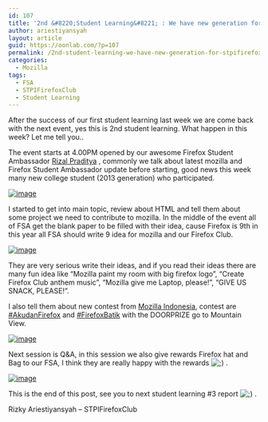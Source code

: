 ```yaml
---
id: 107
title: '2nd &#8220;Student Learning&#8221; : We have new generation for STPIFirefoxClub'
author: ariestiyansyah
layout: article
guid: https://oonlab.com/?p=107
permalink: /2nd-student-learning-we-have-new-generation-for-stpifirefoxclub
categories:
  - Mozilla
tags:
  - FSA
  - STPIFirefoxClub
  - Student Learning
---
```

After the success of our first student learning last week we are come back with the next event, yes this is 2nd student learning. What happen in this week? Let me tell you..  
<!--more-->

The event starts at 4.00PM opened by our awesome Firefox Student Ambassador [Rizal Praditya][1] , commonly we talk about latest mozilla and Firefox Student Ambassador update before starting, good news this week many new college student (2013 generation) who participated.

[<img class="alignnone size-full" title="1384788550301.jpg" alt="image" src="http://oonlab.com/wp-content/uploads/2013/11/wpid-13847885503011.jpg" />][2]

I started to get into main topic, review about HTML and tell them about some project we need to contribute to mozilla. In the middle of the event all of FSA get the blank paper to be filled with their idea, cause Firefox is 9th in this year all FSA should write 9 idea for mozilla and our Firefox Club.

[<img class="alignnone size-full" title="E270923_001.jpg" alt="image" src="http://oonlab.com/wp-content/uploads/2013/11/wpid-E270923_001.jpg" />][3]

They are very serious write their ideas, and if you read their ideas there are many fun idea like &#8220;Mozilla paint my room with big firefox logo&#8221;, &#8220;Create Firefox Club anthem music&#8221;, &#8220;Mozilla give me Laptop, please!&#8221;, &#8220;GIVE US SNACK, PLEASE!&#8221;.

I also tell them about new contest from [Mozilla Indonesia][4], contest are [#AkudanFirefox][5] and [#FirefoxBatik][6] with the DOORPRIZE go to Mountain View.

[<img class="alignnone size-full" title="E270927_001.jpg" alt="image" src="http://oonlab.com/wp-content/uploads/2013/11/wpid-E270927_0011.jpg" />][7]

Next session is Q&A, in this session we also give rewards Firefox hat and Bag to our FSA, I think they are really happy with the rewards <img src="https://oonlab.com/wp-includes/images/smilies/icon_wink.gif" alt=";)" class="wp-smiley" /> .

[<img class="alignnone size-full" title="1384678644607.jpg" alt="image" src="http://oonlab.com/wp-content/uploads/2013/11/wpid-1384678644607.jpg" />][8]

This is the end of this post, see you to next student learning #3 report <img src="https://oonlab.com/wp-includes/images/smilies/icon_wink.gif" alt=";)" class="wp-smiley" /> .

Rizky Ariestiyansyah &#8211; STPIFirefoxClub

 [1]: http://twitter.com/__riijal
 [2]: http://oonlab.com/wp-content/uploads/2013/11/wpid-13847885503011.jpg
 [3]: http://oonlab.com/wp-content/uploads/2013/11/wpid-E270923_001.jpg
 [4]: http://mozilla.web.id
 [5]: http://akudanfirefox.mozilla.web.id
 [6]: http://firefoxbatik.mozilla.web.id
 [7]: http://oonlab.com/wp-content/uploads/2013/11/wpid-E270927_0011.jpg
 [8]: http://oonlab.com/wp-content/uploads/2013/11/wpid-1384678644607.jpg